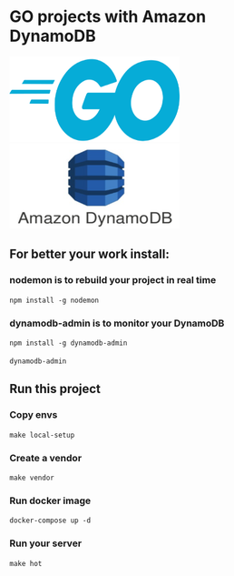 # GO projects with Amazon DynamoDB

<img src="docker/img/img.png" alt="drawing" width="300" height="150"/>
<img src="docker/img/img_1.png" alt="drawing" width="300" height="150"/>

## For better your work install:

### nodemon is to rebuild your project in real time

    npm install -g nodemon

### dynamodb-admin is to monitor your DynamoDB

    npm install -g dynamodb-admin

    dynamodb-admin

## Run this project

### Copy envs

    make local-setup

### Create a vendor
    
    make vendor

### Run docker image

    docker-compose up -d

### Run your server

    make hot